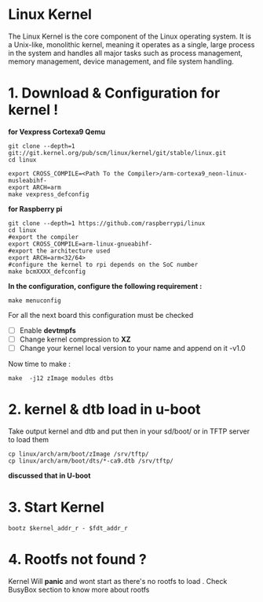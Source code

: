 # Linux Kernel

The Linux Kernel is the core component of the Linux operating system. It is a Unix-like, monolithic kernel, meaning it operates as a single, large process in the system and handles all major tasks such as process management, memory management, device management, and file system handling.

# 1. Download & Configuration for kernel !

**for Vexpress Cortexa9  Qemu**

```
git clone --depth=1 git://git.kernel.org/pub/scm/linux/kernel/git/stable/linux.git
cd linux

export CROSS_COMPILE=<Path To the Compiler>/arm-cortexa9_neon-linux-musleabihf-
export ARCH=arm
make vexpress_defconfig
```

**for Raspberry pi**

```
git clone --depth=1 https://github.com/raspberrypi/linux
cd linux
#export the compiler
export CROSS_COMPILE=arm-linux-gnueabihf-
#export the architecture used
export ARCH=arm<32/64>
#configure the kernel to rpi depends on the SoC number
make bcmXXXX_defconfig
```

**In the configuration, configure the following  requirement :**

```
make menuconfig
```

For all the next board this configuration must be checked

* [ ] Enable **devtmpfs**
* [ ] Change kernel compression to **XZ**
* [ ] Change your kernel local version to your name and append on it -v1.0

Now time to make :

```
make  -j12 zImage modules dtbs
```

# 2. kernel & dtb load in u-boot

Take output kernel and dtb and put then in your sd/boot/ or in TFTP server to load them

```
cp linux/arch/arm/boot/zImage /srv/tftp/
cp linux/arch/arm/boot/dts/*-ca9.dtb /srv/tftp/
```

**discussed that in U-boot**

# 3. Start Kernel

```
bootz $kernel_addr_r - $fdt_addr_r
```

# 4. Rootfs not found ?

Kernel Will **panic** and wont start as there's no rootfs to load . Check BusyBox section to know more about rootfs
